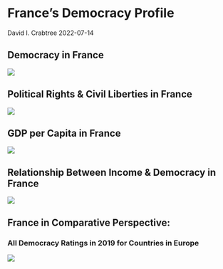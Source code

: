 France’s Democracy Profile
================
David I. Crabtree
2022-07-14

## Democracy in France

![](C:\Users\David\Desktop\PROGRA~1\FILESA~1\CFSS\hw06\reports\FRANCE~1/figure-gfm/Demscore-1.png)<!-- -->

## Political Rights & Civil Liberties in France

![](C:\Users\David\Desktop\PROGRA~1\FILESA~1\CFSS\hw06\reports\FRANCE~1/figure-gfm/Political%20Rights%20&%20Civil%20Libs-1.png)<!-- -->

## GDP per Capita in France

![](C:\Users\David\Desktop\PROGRA~1\FILESA~1\CFSS\hw06\reports\FRANCE~1/figure-gfm/GDP%20per%20Capita-1.png)<!-- -->

## Relationship Between Income & Democracy in France

![](C:\Users\David\Desktop\PROGRA~1\FILESA~1\CFSS\hw06\reports\FRANCE~1/figure-gfm/Income%20&%20Dem-1.png)<!-- -->

## France in Comparative Perspective:

### All Democracy Ratings in 2019 for Countries in Europe

![](C:\Users\David\Desktop\PROGRA~1\FILESA~1\CFSS\hw06\reports\FRANCE~1/figure-gfm/Democracy%20in%20Comparative%20Perspective-1.png)<!-- -->
